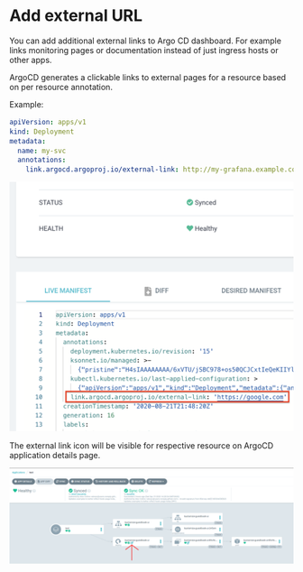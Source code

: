 # Add external URL

You can add additional external links to Argo CD dashboard. For example
links monitoring pages or documentation instead of just ingress hosts or other apps.

ArgoCD generates a clickable links to external pages for a resource based on per resource annotation.

Example:
```yaml
apiVersion: apps/v1
kind: Deployment
metadata:
  name: my-svc
  annotations:
    link.argocd.argoproj.io/external-link: http://my-grafana.example.com/pre-generated-link
```
![External link](../assets/external-link.png)

The external link icon will be visible for respective resource on ArgoCD application details page.

![External link](../assets/external-link-1.png)

